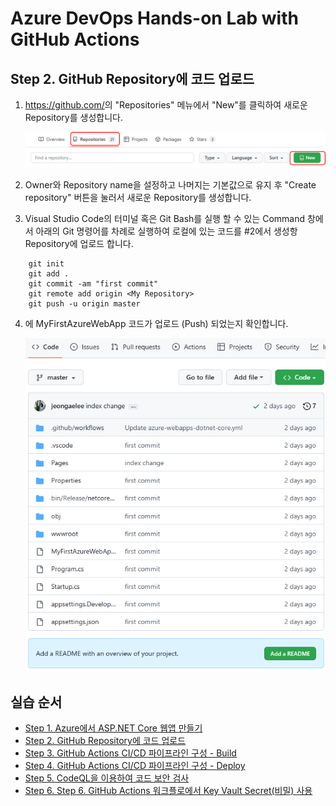 # Azure DevOps Hands-on Lab with GitHub Actions

## Step 2. GitHub Repository에 코드 업로드
1. https://github.com/<myrepository>의 "Repositories" 메뉴에서 "New"를 클릭하여 새로운 Repository를 생성합니다.

    !["id2-01"](images/step2-01.png)

2. Owner와 Repository name을 설정하고 나머지는 기본값으로 유지 후 "Create repository" 버튼을 눌러서 새로운 Repository를 생성합니다.

3. Visual Studio Code의 터미널 혹은 Git Bash를 실행 할 수 있는 Command 창에서 아래의 Git 명령어를 차례로 실행하여 로컬에 있는 코드를 #2에서 생성항 Repository에 업로드 합니다.

```
    git init
    git add . 
    git commit -am "first commit"
    git remote add origin <My Repository>
    git push -u origin master
```

4. <My Repository>에 MyFirstAzureWebApp 코드가 업로드 (Push) 되었는지 확인합니다.

    !["id2-01"](images/step2-02.png)


## 실습 순서

* [Step 1. Azure에서 ASP.NET Core 웹앱 만들기](https://github.com/jeongaelee/Module7-webapp-github-actions/blob/master/step1.md)
* [Step 2. GitHub Repository에 코드 업로드](https://github.com/jeongaelee/Module7-webapp-github-actions/blob/master/step2.md)
* [Step 3. GitHub Actions CI/CD 파이프라인 구성 - Build](https://github.com/jeongaelee/Module7-webapp-github-actions/blob/master/step3.md)
* [Step 4. GitHub Actions CI/CD 파이프라인 구성 - Deploy](https://github.com/jeongaelee/Module7-webapp-github-actions/blob/master/step4.md)
* [Step 5. CodeQL을 이용하여 코드 보안 검사](https://github.com/jeongaelee/Module7-webapp-github-actions/blob/master/step5.md)
* [Step 6. Step 6. GitHub Actions 워크플로에서 Key Vault Secret(비밀) 사용](https://github.com/jeongaelee/Module7-webapp-github-actions/blob/master/step6.md)
